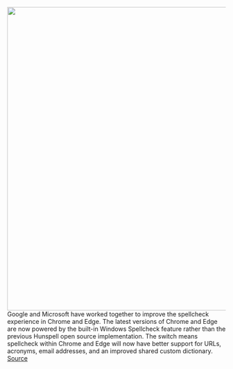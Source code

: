 <img src='https://cdn.vox-cdn.com/thumbor/Bf8dk7z9Vf6i1kvezRBBE3L59aA=/0x0:2040x1360/1200x800/filters:focal(857x517:1183x843)/cdn.vox-cdn.com/uploads/chorus_image/image/66865670/acastro_200207_3900_chrome_0001.0.0.jpg' width='700px' /><br/>
Google and Microsoft have worked together to improve the spellcheck experience in Chrome and Edge. The latest versions of Chrome and Edge are now powered by the built-in Windows Spellcheck feature rather than the previous Hunspell open source implementation. The switch means spellcheck within Chrome and Edge will now have better support for URLs, acronyms, email addresses, and an improved shared custom dictionary.
<a href='https://www.theverge.com/2020/5/28/21273934/microsoft-google-chrome-edge-chromium-spellcheck-improvements'> Source <a/>